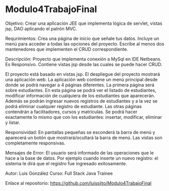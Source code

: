 # Modulo4TrabajoFinal

Objetivo:
  Crear una aplicación JEE que implementa lógica de servlet, vistas jsp, DAO aplicando el patrón MVC.

Requrimientos:
  Crea una página de inicio que señale tus datos. Incluye un menú para acceder a todas las opciones del proyecto. Escribe al menos dos mantenedores que        implementen el CRUD correspondiente.

Descripción:
  Proyecto que implementa conexión a MySql en IDE Netbeans. Es Responsivo. Contiene vistas jsp desde las cuales se puede hacer CRUD.

El proyecto está basado en vistas jsp. El despliegue del proyecto mostrará una aplicación web. La aplicación web contiene un menú principal desde donde se podrá navegar a 4 páginas diferentes. La primera página será sobre estudiantes. En esta página se podrá ver el listado de estudiantes, modificar información de cualquiera de los estudiantes que aparecerán. Además se podrán ingresar nuevos registros de estudiantes y a la vez se podrá eliminar cualquier registro de estudiante. Las otras páginas contendrán a facilitadores, cursos y matrículas. Se podrá hacer exactamente lo mismo que con los estudiantes: insertar, modificar, eliminar y listar.

Responsividad: 
  En pantallas pequeñas se esconderá la barra de menú y aparecerá un botón que mostrará/ocultará la barra de menú. Las vistas son completamente responsivas.

Mensajes de Error: 
  El usuario será informado de las operaciones que le hace a la base de datos. Por ejemplo cuando inserte un nuevo registro: el sistema le dirá que el registro fue ingresado exitosamente.

Autor: Luis González
Curso: Full Stack Java Trainee

Enlace al repositorio: https://github.com/luissiito/Modulo4TrabajoFinal
